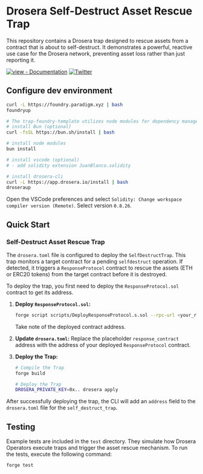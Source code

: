 # Drosera Self-Destruct Asset Rescue Trap

This repository contains a Drosera trap designed to rescue assets from a contract that is about to self-destruct. It demonstrates a powerful, reactive use case for the Drosera network, preventing asset loss rather than just reporting it.

[![view - Documentation](https://img.shields.io/badge/view-Documentation-blue?style=for-the-badge)](https://dev.drosera.io "Project documentation")
[![Twitter](https://img.shields.io/twitter/follow/DroseraNetwork?style=for-the-badge)](https://x.com/DroseraNetwork)

## Configure dev environment

```bash
curl -L https://foundry.paradigm.xyz | bash
foundryup

# The trap-foundry-template utilizes node modules for dependency management
# install Bun (optional)
curl -fsSL https://bun.sh/install | bash

# install node modules
bun install

# install vscode (optional)
# - add solidity extension JuanBlanco.solidity

# install drosera-cli
curl -L https://app.drosera.io/install | bash
droseraup
```

Open the VSCode preferences and select `Solidity: Change workspace compiler version (Remote)`. Select version `0.8.26`.

## Quick Start

### Self-Destruct Asset Rescue Trap

The `drosera.toml` file is configured to deploy the `SelfDestructTrap`. This trap monitors a target contract for a pending `selfdestruct` operation. If detected, it triggers a `ResponseProtocol` contract to rescue the assets (ETH or ERC20 tokens) from the target contract before it is destroyed.

To deploy the trap, you first need to deploy the `ResponseProtocol.sol` contract to get its address.

1.  **Deploy `ResponseProtocol.sol`:**
    ```bash
    forge script scripts/DeployResponseProtocol.s.sol --rpc-url <your_rpc_url> --private-key <your_private_key> --broadcast
    ```
    Take note of the deployed contract address.

2.  **Update `drosera.toml`:**
    Replace the placeholder `response_contract` address with the address of your deployed `ResponseProtocol` contract.

3.  **Deploy the Trap:**
    ```bash
    # Compile the Trap
    forge build

    # Deploy the Trap
    DROSERA_PRIVATE_KEY=0x.. drosera apply
    ```

After successfully deploying the trap, the CLI will add an `address` field to the `drosera.toml` file for the `self_destruct_trap`.

## Testing

Example tests are included in the `test` directory. They simulate how Drosera Operators execute traps and trigger the asset rescue mechanism. To run the tests, execute the following command:

```bash
forge test
```
